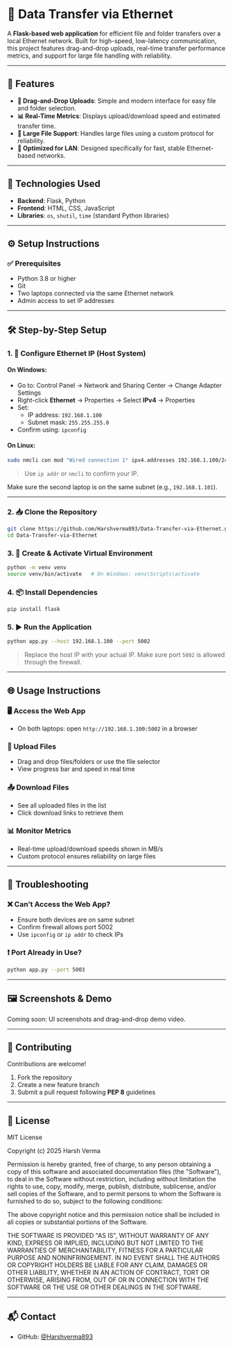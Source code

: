 # 📁 Data Transfer via Ethernet

A **Flask-based web application** for efficient file and folder transfers over a local Ethernet network. Built for high-speed, low-latency communication, this project features drag-and-drop uploads, real-time transfer performance metrics, and support for large file handling with reliability.

---

## 🚀 Features

- **🔼 Drag-and-Drop Uploads**: Simple and modern interface for easy file and folder selection.
- **📊 Real-Time Metrics**: Displays upload/download speed and estimated transfer time.
- **📂 Large File Support**: Handles large files using a custom protocol for reliability.
- **📡 Optimized for LAN**: Designed specifically for fast, stable Ethernet-based networks.

---

## 🧰 Technologies Used

- **Backend**: Flask, Python  
- **Frontend**: HTML, CSS, JavaScript  
- **Libraries**: `os`, `shutil`, `time` (standard Python libraries)

---

## ⚙️ Setup Instructions

### ✅ Prerequisites

- Python 3.8 or higher  
- Git  
- Two laptops connected via the same Ethernet network  
- Admin access to set IP addresses

---

## 🛠️ Step-by-Step Setup

### 1. 🔌 Configure Ethernet IP (Host System)

#### On **Windows**:
- Go to: Control Panel → Network and Sharing Center → Change Adapter Settings
- Right-click **Ethernet** → Properties → Select **IPv4** → Properties
- Set:
  - IP address: `192.168.1.100`
  - Subnet mask: `255.255.255.0`
- Confirm using: `ipconfig`

#### On **Linux**:
```bash
sudo nmcli con mod "Wired connection 1" ipv4.addresses 192.168.1.100/24 ipv4.method manual
```
> Use `ip addr` or `nmcli` to confirm your IP.

Make sure the second laptop is on the same subnet (e.g., `192.168.1.101`).

---

### 2. 📥 Clone the Repository

```bash
git clone https://github.com/Harshverma893/Data-Transfer-via-Ethernet.git
cd Data-Transfer-via-Ethernet
```

### 3. 🧪 Create & Activate Virtual Environment

```bash
python -m venv venv
source venv/bin/activate   # On Windows: venv\Scripts\activate
```

### 4. 📦 Install Dependencies

```bash
pip install flask
```

### 5. ▶️ Run the Application

```bash
python app.py --host 192.168.1.100 --port 5002
```

> Replace the host IP with your actual IP. Make sure port `5002` is allowed through the firewall.

---

## 🌐 Usage Instructions

### 🖥 Access the Web App

- On both laptops: open `http://192.168.1.100:5002` in a browser

### 📁 Upload Files

- Drag and drop files/folders or use the file selector
- View progress bar and speed in real time

### 📤 Download Files

- See all uploaded files in the list
- Click download links to retrieve them

### 📊 Monitor Metrics

- Real-time upload/download speeds shown in MB/s
- Custom protocol ensures reliability on large files

---

## 🧪 Troubleshooting

### ❌ Can’t Access the Web App?
- Ensure both devices are on same subnet
- Confirm firewall allows port 5002
- Use `ipconfig` or `ip addr` to check IPs

### ❗ Port Already in Use?
```bash
python app.py --port 5003
```

---

## 🖼 Screenshots & Demo

Coming soon: UI screenshots and drag-and-drop demo video.

---

## 🤝 Contributing

Contributions are welcome!  
1. Fork the repository  
2. Create a new feature branch  
3. Submit a pull request following **PEP 8** guidelines

---

## 📄 License

MIT License

Copyright (c) 2025 Harsh Verma

Permission is hereby granted, free of charge, to any person obtaining a copy
of this software and associated documentation files (the "Software"), to deal
in the Software without restriction, including without limitation the rights
to use, copy, modify, merge, publish, distribute, sublicense, and/or sell
copies of the Software, and to permit persons to whom the Software is
furnished to do so, subject to the following conditions:

The above copyright notice and this permission notice shall be included in all
copies or substantial portions of the Software.

THE SOFTWARE IS PROVIDED "AS IS", WITHOUT WARRANTY OF ANY KIND, EXPRESS OR
IMPLIED, INCLUDING BUT NOT LIMITED TO THE WARRANTIES OF MERCHANTABILITY,
FITNESS FOR A PARTICULAR PURPOSE AND NONINFRINGEMENT. IN NO EVENT SHALL THE
AUTHORS OR COPYRIGHT HOLDERS BE LIABLE FOR ANY CLAIM, DAMAGES OR OTHER
LIABILITY, WHETHER IN AN ACTION OF CONTRACT, TORT OR OTHERWISE, ARISING FROM,
OUT OF OR IN CONNECTION WITH THE SOFTWARE OR THE USE OR OTHER DEALINGS IN THE
SOFTWARE.

---

## 📬 Contact

- GitHub: [@Harshverma893](https://github.com/Harshverma893)
